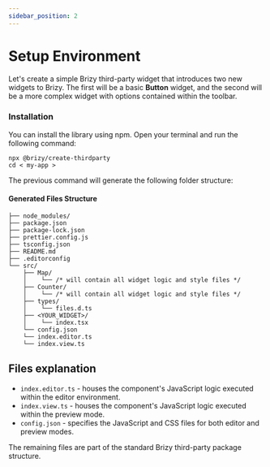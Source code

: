 ```yaml
---
sidebar_position: 2
---
```


# Setup Environment

Let's create a simple Brizy third-party widget that introduces two new widgets to Brizy.
The first will be a basic **Button** widget, and the second will be a more complex widget
with options contained within the toolbar.

### Installation

You can install the library using npm. Open your terminal and run the following command:

```shell
npx @brizy/create-thirdparty
cd < my-app >
```

The previous command will generate the following folder structure:

#### Generated Files Structure

```shell
├── node_modules/
├── package.json
├── package-lock.json
├── prettier.config.js
├── tsconfig.json
├── README.md
├── .editorconfig
└── src/
    ├── Map/
    │    └── /* will contain all widget logic and style files */
    ├── Counter/
    │    └── /* will contain all widget logic and style files */
    ├── types/
    │    └── files.d.ts
    ├── <YOUR_WIDGET>/
    │    └── index.tsx
    └── config.json
    └── index.editor.ts
    └── index.view.ts
```

## Files explanation

- `index.editor.ts` - houses the component's JavaScript logic executed within the editor environment.
- `index.view.ts` - houses the component's JavaScript logic executed within the preview mode.
- `config.json` - specifies the JavaScript and CSS files for both editor and preview modes.

The remaining files are part of the standard Brizy third-party package structure.
